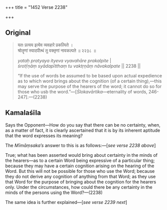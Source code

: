 +++
title = "1452 Verse 2238"

+++
## Original 
>
> यतः प्रत्यय इत्येव व्यवहारे प्रकल्पिते ।  
> श्रोतॄणां स्यादपीत्थं तु वक्तृणां नावकल्पते ॥ २२३८ ॥ 
>
> *yataḥ pratyaya ityeva vyavahāre prakalpite* \|  
> *śrotṝṇāṃ syādapītthaṃ tu vaktṛṇāṃ nāvakalpate* \|\| 2238 \|\| 
>
> “If the use of words be assumed to be based upon actual expedience as to which word brings about the cognition (of a certain thing),—this may serve the purpose of the hearers of the word; it cannot do so for those who usb the word.”—[*Ślokavārtika*—eternality of words, 246-247].—(2238)



## Kamalaśīla

Says the Opponent—How do you say that there can be no certainty, when, as a matter of fact, it is clearly ascertained that it is by its inherent aptitude that the word expresses its meaning?

The *Mīmāṃsaka’s* answer to this is as follows:—[*see verse 2238 above*]

True; what has been asserted would bring about certainty in the minds of the hearers—as to a certain Word being expressive of a particular thing; because they may have a certain cognition arising on the hearing of the Word. But this will not be possible for those who use the Word; because they do not derive any cognition of anything from that Word; as they use that Word for the purpose of bringing about the cognition for the hearers only. Under the circumstances, how could there be any certainty in the minds of the persons using the Word?—(2238)

The same idea is further explained—[*see verse 2239 next*]


